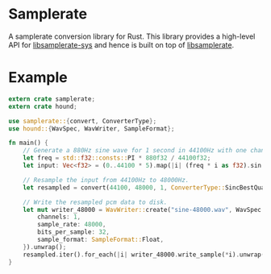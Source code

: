 # Samplerate

A samplerate conversion library for Rust.
This library provides a high-level API for [libsamplerate-sys](https://github.com/Prior99/libsamplerate-sys) and hence is built on top of [libsamplerate](http://www.mega-nerd.com/SRC/api.html).

# Example

```rust
extern crate samplerate;
extern crate hound;

use samplerate::{convert, ConverterType};
use hound::{WavSpec, WavWriter, SampleFormat};

fn main() {
    // Generate a 880Hz sine wave for 1 second in 44100Hz with one channel.
    let freq = std::f32::consts::PI * 880f32 / 44100f32;
    let input: Vec<f32> = (0..44100 * 5).map(|i| (freq * i as f32).sin()).collect();

    // Resample the input from 44100Hz to 48000Hz.
    let resampled = convert(44100, 48000, 1, ConverterType::SincBestQuality, &input).unwrap();

    // Write the resampled pcm data to disk.
    let mut writer_48000 = WavWriter::create("sine-48000.wav", WavSpec {
        channels: 1,
        sample_rate: 48000,
        bits_per_sample: 32,
        sample_format: SampleFormat::Float,
    }).unwrap();
    resampled.iter().for_each(|i| writer_48000.write_sample(*i).unwrap());
}
```
